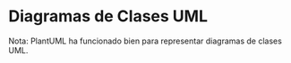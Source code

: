 # Diagramas de Clases UML

Nota: PlantUML ha funcionado bien para representar diagramas de clases UML.
